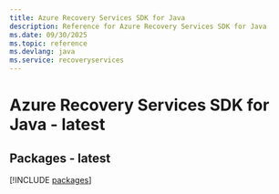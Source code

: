 ```yaml
---
title: Azure Recovery Services SDK for Java
description: Reference for Azure Recovery Services SDK for Java
ms.date: 09/30/2025
ms.topic: reference
ms.devlang: java
ms.service: recoveryservices
---
```

# Azure Recovery Services SDK for Java - latest
## Packages - latest
[!INCLUDE [packages](recovery-services-index.md)]